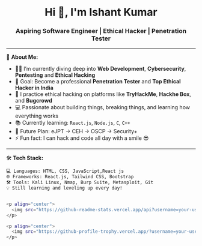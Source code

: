 <h1 align="center">Hi 👋, I'm Ishant Kumar</h1>
<h3 align="center">Aspiring Software Engineer | Ethical Hacker | Penetration Tester</h3>

---

🚀 **About Me:**

- 👨‍💻 I’m currently diving deep into **Web Development**, **Cybersecurity**, **Pentesting** and **Ethical Hacking**  
- 🎯 Goal: Become a professional **Penetration Tester** and **Top Ethical Hacker in India**  
- 🔐 I practice ethical hacking on platforms like **TryHackMe**, **Hackhe Box**, and **Bugcrowd**  
- 💻 Passionate about building things, breaking things, and learning how everything works  
- 📚 Currently learning: `React.js`, `Node.js`, `C`, `C++`
- 📅 Future Plan: eJPT → CEH → OSCP → Security+  
- ⚡ Fun fact: I can hack and code all day with a smile 😎

---

🛠️ **Tech Stack:**

```bash T
💻 Languages: HTML, CSS, JavaScript,React js  
🌐 Frameworks: React.js, Tailwind CSS, Bootstrap  
🛠️ Tools: Kali Linux, Nmap, Burp Suite, Metasploit, Git  
💡 Still learning and leveling up every day!


<p align="center">
  <img src="https://github-readme-stats.vercel.app/api?username=your-username&show_icons=true&theme=radical" />
</p>

<p align="center">
  <img src="https://github-profile-trophy.vercel.app/?username=your-username&theme=darkhub&row=1&column=6" />
</p>
